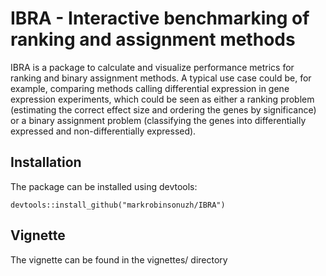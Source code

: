 # IBRA - Interactive benchmarking of ranking and assignment methods

IBRA is a package to calculate and visualize performance metrics for ranking and binary assignment methods. A typical use case could be, for example, comparing methods calling differential expression in gene expression experiments, which could be seen as either a ranking problem (estimating the correct effect size and ordering the genes by significance) or a binary assignment problem (classifying the genes into differentially expressed and non-differentially expressed).

## Installation

The package can be installed using devtools:

```
devtools::install_github("markrobinsonuzh/IBRA")
```

## Vignette
The vignette can be found in the vignettes/ directory